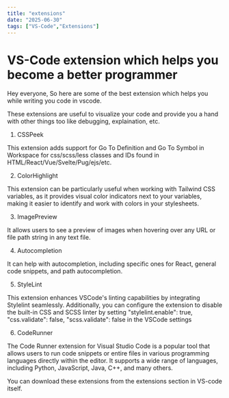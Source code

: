 ```yaml
---
title: "extensions"
date: "2025-06-30"
tags: ["VS-Code","Extensions"]
---
```



# VS-Code extension which helps you become a better programmer

Hey everyone,
So here are some of the best extension which helps you while writing you code in vscode.

These extensions are useful to visualize your code and provide you a hand with other things too like debugging, explaination, etc.

1. CSSPeek 

This extension adds support for Go To Definition and Go To Symbol in Workspace for css/scss/less classes and IDs found in HTML/React/Vue/Svelte/Pug/ejs/etc.

2. ColorHighlight

This extension can be particularly useful when working with Tailwind CSS variables, as it provides visual color indicators next to your variables, making it easier to identify and work with colors in your stylesheets.

3. ImagePreview

It allows users to see a preview of images when hovering over any URL or file path string in any text file.

4. Autocompletion

It can help with autocompletion, including specific ones for React, general code snippets, and path autocompletion.

5. StyleLint

This extension enhances VSCode's linting capabilities by integrating Stylelint seamlessly. Additionally, you can configure the extension to disable the built-in CSS and SCSS linter by setting "stylelint.enable": true, "css.validate": false, "scss.validate": false in the VSCode settings

6. CodeRunner 

The Code Runner extension for Visual Studio Code is a popular tool that allows users to run code snippets or entire files in various programming languages directly within the editor. It supports a wide range of languages, including Python, JavaScript, Java, C++, and many others.

You can download these extensions from the extensions section in VS-code itself.
